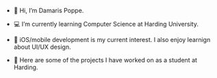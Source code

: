 - 👋 Hi, I’m Damaris Poppe.

- 💻 I’m currently learning Computer Science at Harding University.

- 💬 iOS/mobile development is my current interest. I also enjoy learnign about UI/UX design.

- 🌱 Here are some of the projects I have worked on as a student at Harding.

<!--
**dpoppe7/dpoppe7** is a ✨ _special_ ✨ repository because its `README.md` (this file) appears on your GitHub profile.

Here are some ideas to get you started:

- 🔭 I’m currently working on ...
- 🌱 I’m currently learning ...
- 👯 I’m looking to collaborate on ...
- 🤔 I’m looking for help with ...
- 💬 Ask me about ...
- 📫 How to reach me: ...
- 😄 Pronouns: ...
- ⚡ Fun fact: ...
-->
